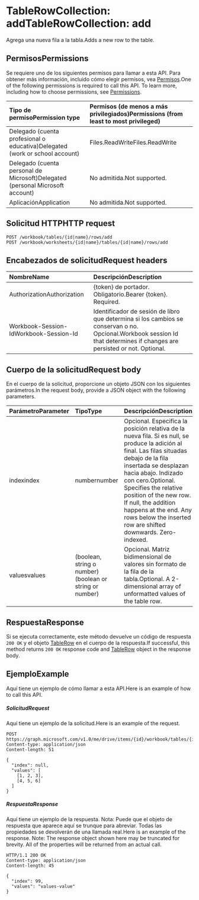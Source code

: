 # <a name="tablerowcollection-add"></a><span data-ttu-id="0a436-101">TableRowCollection: add</span><span class="sxs-lookup"><span data-stu-id="0a436-101">TableRowCollection: add</span></span>

<span data-ttu-id="0a436-102">Agrega una nueva fila a la tabla.</span><span class="sxs-lookup"><span data-stu-id="0a436-102">Adds a new row to the table.</span></span>
## <a name="permissions"></a><span data-ttu-id="0a436-103">Permisos</span><span class="sxs-lookup"><span data-stu-id="0a436-103">Permissions</span></span>
<span data-ttu-id="0a436-p101">Se requiere uno de los siguientes permisos para llamar a esta API. Para obtener más información, incluido cómo elegir permisos, vea [Permisos](../../../concepts/permissions_reference.md).</span><span class="sxs-lookup"><span data-stu-id="0a436-p101">One of the following permissions is required to call this API. To learn more, including how to choose permissions, see [Permissions](../../../concepts/permissions_reference.md).</span></span>

|<span data-ttu-id="0a436-106">Tipo de permiso</span><span class="sxs-lookup"><span data-stu-id="0a436-106">Permission type</span></span>      | <span data-ttu-id="0a436-107">Permisos (de menos a más privilegiados)</span><span class="sxs-lookup"><span data-stu-id="0a436-107">Permissions (from least to most privileged)</span></span>              |
|:--------------------|:---------------------------------------------------------|
|<span data-ttu-id="0a436-108">Delegado (cuenta profesional o educativa)</span><span class="sxs-lookup"><span data-stu-id="0a436-108">Delegated (work or school account)</span></span> | <span data-ttu-id="0a436-109">Files.ReadWrite</span><span class="sxs-lookup"><span data-stu-id="0a436-109">Files.ReadWrite</span></span>    |
|<span data-ttu-id="0a436-110">Delegado (cuenta personal de Microsoft)</span><span class="sxs-lookup"><span data-stu-id="0a436-110">Delegated (personal Microsoft account)</span></span> | <span data-ttu-id="0a436-111">No admitida.</span><span class="sxs-lookup"><span data-stu-id="0a436-111">Not supported.</span></span>    |
|<span data-ttu-id="0a436-112">Aplicación</span><span class="sxs-lookup"><span data-stu-id="0a436-112">Application</span></span> | <span data-ttu-id="0a436-113">No admitida.</span><span class="sxs-lookup"><span data-stu-id="0a436-113">Not supported.</span></span> |

## <a name="http-request"></a><span data-ttu-id="0a436-114">Solicitud HTTP</span><span class="sxs-lookup"><span data-stu-id="0a436-114">HTTP request</span></span>
<!-- { "blockType": "ignored" } -->
```http
POST /workbook/tables/{id|name}/rows/add
POST /workbook/worksheets/{id|name}/tables/{id|name}/rows/add

```
## <a name="request-headers"></a><span data-ttu-id="0a436-115">Encabezados de solicitud</span><span class="sxs-lookup"><span data-stu-id="0a436-115">Request headers</span></span>
| <span data-ttu-id="0a436-116">Nombre</span><span class="sxs-lookup"><span data-stu-id="0a436-116">Name</span></span>       | <span data-ttu-id="0a436-117">Descripción</span><span class="sxs-lookup"><span data-stu-id="0a436-117">Description</span></span>|
|:---------------|:----------|
| <span data-ttu-id="0a436-118">Authorization</span><span class="sxs-lookup"><span data-stu-id="0a436-118">Authorization</span></span>  | <span data-ttu-id="0a436-p102">{token} de portador. Obligatorio.</span><span class="sxs-lookup"><span data-stu-id="0a436-p102">Bearer {token}. Required.</span></span> |
| <span data-ttu-id="0a436-121">Workbook-Session-Id</span><span class="sxs-lookup"><span data-stu-id="0a436-121">Workbook-Session-Id</span></span>  | <span data-ttu-id="0a436-p103">Identificador de sesión de libro que determina si los cambios se conservan o no. Opcional.</span><span class="sxs-lookup"><span data-stu-id="0a436-p103">Workbook session Id that determines if changes are persisted or not. Optional.</span></span>|

## <a name="request-body"></a><span data-ttu-id="0a436-124">Cuerpo de la solicitud</span><span class="sxs-lookup"><span data-stu-id="0a436-124">Request body</span></span>
<span data-ttu-id="0a436-125">En el cuerpo de la solicitud, proporcione un objeto JSON con los siguientes parámetros.</span><span class="sxs-lookup"><span data-stu-id="0a436-125">In the request body, provide a JSON object with the following parameters.</span></span>

| <span data-ttu-id="0a436-126">Parámetro</span><span class="sxs-lookup"><span data-stu-id="0a436-126">Parameter</span></span>    | <span data-ttu-id="0a436-127">Tipo</span><span class="sxs-lookup"><span data-stu-id="0a436-127">Type</span></span>   |<span data-ttu-id="0a436-128">Descripción</span><span class="sxs-lookup"><span data-stu-id="0a436-128">Description</span></span>|
|:---------------|:--------|:----------|
|<span data-ttu-id="0a436-129">index</span><span class="sxs-lookup"><span data-stu-id="0a436-129">index</span></span>|<span data-ttu-id="0a436-130">number</span><span class="sxs-lookup"><span data-stu-id="0a436-130">number</span></span>|<span data-ttu-id="0a436-p104">Opcional. Especifica la posición relativa de la nueva fila. Si es null, se produce la adición al final. Las filas situadas debajo de la fila insertada se desplazan hacia abajo. Indizado con cero.</span><span class="sxs-lookup"><span data-stu-id="0a436-p104">Optional. Specifies the relative position of the new row. If null, the addition happens at the end. Any rows below the inserted row are shifted downwards. Zero-indexed.</span></span>|
|<span data-ttu-id="0a436-136">values</span><span class="sxs-lookup"><span data-stu-id="0a436-136">values</span></span>|<span data-ttu-id="0a436-137">(boolean, string o number)</span><span class="sxs-lookup"><span data-stu-id="0a436-137">(boolean or string or number)</span></span>|<span data-ttu-id="0a436-p105">Opcional. Matriz bidimensional de valores sin formato de la fila de la tabla.</span><span class="sxs-lookup"><span data-stu-id="0a436-p105">Optional. A 2-dimensional array of unformatted values of the table row.</span></span>|

## <a name="response"></a><span data-ttu-id="0a436-140">Respuesta</span><span class="sxs-lookup"><span data-stu-id="0a436-140">Response</span></span>

<span data-ttu-id="0a436-141">Si se ejecuta correctamente, este método devuelve un código de respuesta `200 OK` y el objeto [TableRow](../resources/tablerow.md) en el cuerpo de la respuesta.</span><span class="sxs-lookup"><span data-stu-id="0a436-141">If successful, this method returns `200 OK` response code and [TableRow](../resources/tablerow.md) object in the response body.</span></span>

## <a name="example"></a><span data-ttu-id="0a436-142">Ejemplo</span><span class="sxs-lookup"><span data-stu-id="0a436-142">Example</span></span>
<span data-ttu-id="0a436-143">Aquí tiene un ejemplo de cómo llamar a esta API.</span><span class="sxs-lookup"><span data-stu-id="0a436-143">Here is an example of how to call this API.</span></span>
##### <a name="request"></a><span data-ttu-id="0a436-144">Solicitud</span><span class="sxs-lookup"><span data-stu-id="0a436-144">Request</span></span>
<span data-ttu-id="0a436-145">Aquí tiene un ejemplo de la solicitud.</span><span class="sxs-lookup"><span data-stu-id="0a436-145">Here is an example of the request.</span></span>
<!-- {
  "blockType": "request",
  "name": "tablerowcollection_add"
}-->
```http
POST https://graph.microsoft.com/v1.0/me/drive/items/{id}/workbook/tables/{id|name}/rows/add
Content-type: application/json
Content-length: 51

{
  "index": null,
  "values": [
    [1, 2, 3],
    [4, 5, 6]
  ]
}
```

##### <a name="response"></a><span data-ttu-id="0a436-146">Respuesta</span><span class="sxs-lookup"><span data-stu-id="0a436-146">Response</span></span>
<span data-ttu-id="0a436-p106">Aquí tiene un ejemplo de la respuesta. Nota: Puede que el objeto de respuesta que aparece aquí se trunque para abreviar. Todas las propiedades se devolverán de una llamada real.</span><span class="sxs-lookup"><span data-stu-id="0a436-p106">Here is an example of the response. Note: The response object shown here may be truncated for brevity. All of the properties will be returned from an actual call.</span></span>
<!-- {
  "blockType": "response",
  "truncated": true,
  "@odata.type": "microsoft.graph.tableRow"
} -->
```http
HTTP/1.1 200 OK
Content-type: application/json
Content-length: 45

{
  "index": 99,
  "values": "values-value"
}
```

<!-- uuid: 8fcb5dbc-d5aa-4681-8e31-b001d5168d79
2015-10-25 14:57:30 UTC -->
<!-- {
  "type": "#page.annotation",
  "description": "TableRowCollection: add",
  "keywords": "",
  "section": "documentation",
  "tocPath": ""
}-->
